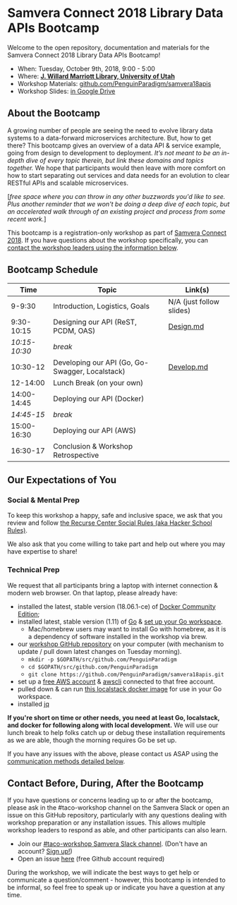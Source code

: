 # Samvera Connect 2018 Library Data APIs Bootcamp

Welcome to the open repository, documentation and materials for the Samvera Connect 2018 Library Data APIs Bootcamp!

* When: Tuesday, October 9th, 2018, 9:00 - 5:00
* Where: [**J. Willard Marriott Library, University of Utah**](https://www.lib.utah.edu/info/directions.php)
* Workshop Materials: [github.com/PenguinParadigm/samvera18apis](https://github.com/PenguinParadigm/samvera18apis)
* Workshop Slides: [in Google Drive](https://docs.google.com/presentation/d/1wi5AlRt-r79xH-rQ1j6PbFTNz6bgqPVrznWt6HuNwYg/edit?usp=sharing)

## About the Bootcamp

A growing number of people are seeing the need to evolve library data systems to a data-forward microservices architecture. But, how to get there? This bootcamp gives an overview of a data API & service example, going from design to development to deployment. *It’s not meant to be an in-depth dive of every topic therein, but link these domains and topics together.* We hope that participants would then leave with more comfort on how to start separating out services and data needs for an evolution to clear RESTful APIs and scalable microservices.

[*free space where you can throw in any other buzzwords you'd like to see. Plus another reminder that we won't be doing a deep dive of each topic, but an accelerated walk through of an existing project and process from some recent work.*]

This bootcamp is a registration-only workshop as part of [Samvera Connect 2018](https://connect2018.lib.utah.edu/). If you have questions about the workshop specifically, you can [contact the workshop leaders using the information below](#contact-before-during-after-the-bootcamp).

## Bootcamp Schedule

Time          | Topic                                           | Link(s)
------------- | ----------------------------------------------- | ------------------------------------------
9-9:30        | Introduction, Logistics, Goals                  | N/A (just follow slides)
9:30-10:15    | Designing our API (ReST, PCDM, OAS)             | [Design.md](https://github.com/PenguinParadigm/samvera18apis/blob/master/Design.md)
*10:15-10:30* | *break*                                         |
10:30-12      | Developing our API (Go, Go-Swagger, Localstack) | [Develop.md](https://github.com/PenguinParadigm/samvera18apis/blob/master/Develop.md)
12-14:00      | Lunch Break (on your own)                       |
14:00-14:45   | Deploying our API (Docker)                      |
*14:45-15*    | *break*                                         |
15:00-16:30   | Deploying our API (AWS)                         |
16:30-17      | Conclusion & Workshop Retrospective             |

## Our Expectations of You

### Social & Mental Prep

To keep this workshop a happy, safe and inclusive space, we ask that you review and follow [the Recurse Center Social Rules (aka Hacker School Rules)](https://www.recurse.com/manual#sub-sec-social-rules).

We also ask that you come willing to take part and help out where you may have expertise to share!

### Technical Prep

We request that all participants bring a laptop with internet connection & modern web browser. On that laptop, please already have:


- installed the latest, stable version (18.06.1-ce) of [Docker Community Edition](https://www.docker.com/community-edition);
- installed latest, stable version (1.11) of [Go](https://golang.org/doc/install#install) & [set up your Go workspace](https://github.com/sul-dlss-labs/taco#go-local-development-setup).
  - Mac/homebrew users may want to install Go with homebrew, as it is a dependency of software installed in the workshop via brew.
- our [workshop GitHub repository](https://github.com/PenguinParadigm/samvera18apis) on your computer (with mechanism to update / pull down latest changes on Tuesday morning).
  - `mkdir -p $GOPATH/src/github.com/PenguinParadigm`
  - `cd $GOPATH/src/github.com/PenguinParadigm`
  - `git clone https://github.com/PenguinParadigm/samvera18apis.git`
- set up a [free AWS account](https://aws.amazon.com/free/) & [awscli](https://docs.aws.amazon.com/cli/latest/userguide/installing.html) connected to that free account.
- pulled down & can run [this localstack docker image](https://hub.docker.com/r/localstack/localstack/) for use in your Go workspace.
- installed [jq](https://stedolan.github.io/jq/)

**If you're short on time or other needs, you need at least Go, localstack, and docker for following along with local development.** We will use our lunch break to help folks catch up or debug these installation requirements as we are able, though the morning requires Go be set up.

If you have any issues with the above, please contact us ASAP using the [communication methods detailed below](#contact-before-during-after-the-bootcamp).

## Contact Before, During, After the Bootcamp

If you have questions or concerns leading up to or after the bootcamp, please ask in the #taco-workshop channel on the Samvera Slack or open an issue on this GitHub repository, particularly with any questions dealing with workshop preparation or any installation issues. This allows multiple workshop leaders to respond as able, and other participants can also learn.
- Join our [#taco-workshop Samvera Slack channel](https://samvera.slack.com/messages/taco-workshop/). (Don't have an account? [Sign up!](http://slack.samvera.org))
- Open an issue [here](https://github.com/PenguinParadigm/samvera18apis/issues) (free Github account required)


During the workshop, we will indicate the best ways to get help or communicate a question/comment - however, this bootcamp is intended to be informal, so feel free to speak up or indicate you have a question at any time.
